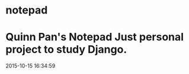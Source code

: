 # notepad
Quinn Pan's Notepad 
Just personal project to study Django.
======================================
2015-10-15 16:34:59
